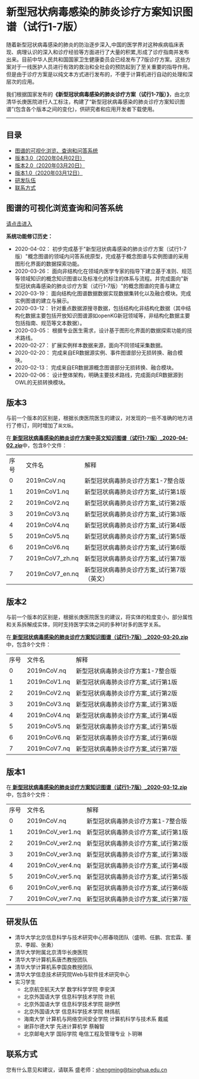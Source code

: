 #  新型冠状病毒感染的肺炎诊疗方案知识图谱（试行1-7版）
<p>随着新型冠状病毒感染的肺炎的防治逐步深入,中国的医学界对这种疾病临床表现、病理认识的深入和诊疗经验等方面进行了大量的积累,形成了诊疗指南并发布出来。目前中华人民共和国国家卫生健康委员会已经发布了7版诊疗方案。这些方案对于一线医护人员进行有效的救治和全社会的预防起到了至关重要的指导作用。但是由于诊疗方案是以纯文本方式进行发布的，不便于计算机进行自动的处理和深层次的应用。</p>
<p>我们根据国家发布的<b>《新型冠状病毒感染的肺炎诊疗方案（试行1-7版）》</b>，由北京清华长庚医院进行人工标注，构建了“新型冠状病毒感染的肺炎诊疗方案知识图谱”(包含各个版本之间的变化)，供研究者和应用开发者下载使用。</p>


****
## 目录
* [图谱的可视化浏览、查询和问答系统](#图谱的可视化浏览查询和问答系统)
* [版本3.0（2020年04月02日）](#版本3)
* [版本2.0（2020年03月20日）](#版本2)
* [版本1.0（2020年03月12日）](#版本1)
* [研发队伍](#研发队伍)
* [联系方式](#联系方式)

## 图谱的可视化浏览查询和问答系统
<a href="http://121.42.150.214:8086/" target='_blank'>请点击进入</a>

__系统功能修订历史：__
* 2020-04-02：
初步完成基于"新型冠状病毒感染的肺炎诊疗方案（试行1-7版）"概念图谱的领域内问答系统原型，完成基于概念图谱与实例图谱的采用图形化界面的数据探索功能。
* 2020-03-26：
面向非结构化在领域内医学专家的指导下建立基于准则、规范等领域知识的概念知识图谱以及标准化的标注的体系与流程。并完成面向"新型冠状病毒感染的肺炎诊疗方案（试行1-7版）"的概念图谱的完善与建立
* 2020-03-19：
面向结构化图谱数据数据实现数据集转化以及融合模块。完成实例图谱的建立与展示。
* 2020-03-12：
针对重点数据源搜寻数据，包括结构化非结构化数据（其中结构化数据主要包括开放知识图谱源如openKG新冠领域等，非结构化数据主要包括指南、规范等文本数据）。
* 2020-03-05：
根据专业医生需求，设计基于图形化界面的数据探索功能的技术路线。
* 2020-02-27：
扩展实例样本数据来源，面向不同领域采集数据。
* 2020-02-20：
完成来自ER数据源实例、事件图谱部分无损转换、融合模块。
* 2020-02-13：
完成来自ER数据源概念图谱部分无损转换、融合模块。
* 2020-02-06：
设计整体架构，明确主要技术路线，完成面向ER数据源到OWL的无损转换模块。

## 版本3
与前一个版本的区别是，根据长庚医院医生的建议，对发现的一些不准确的地方进行了修订，同时增加了`英文版`。
<p>在<b><a href="http://180.76.145.135:8888/fu/filedownload?fileID=c3e9486013244d6e8169fd0b731eff1d"> 新型冠状病毒感染的肺炎诊疗方案中英文知识图谱（试行1-7版）_2020-04-02.zip</a></b>中，包含8个文件：</p>
<table>
  <tr>
    <td>序号</td>
    <td>文件名</td>
    <td>解释</td>
  </tr>
  <tr>
    <td>0</td>
    <td>2019nCoV.nq</td>
    <td>新型冠状病毒肺炎诊疗方案1-7整合版</td>
  </tr>
  <tr>
    <td>1</td>
    <td>2019nCoV1.nq</td>
    <td>新型冠状病毒肺炎诊疗方案_试行第1版</td>
  </tr>
  <tr>
    <td>2</td>
    <td>2019nCoV2.nq</td>
    <td>新型冠状病毒肺炎诊疗方案_试行第2版</td>
  </tr>
  <tr>
    <td>3</td>
    <td>2019nCoV3.nq</td>
    <td>新型冠状病毒肺炎诊疗方案_试行第3版</td>
  </tr>
  <tr>
    <td>4</td>
    <td>2019nCoV4.nq</td>
    <td>新型冠状病毒肺炎诊疗方案_试行第4版</td>
  </tr>
  <tr>
    <td>5</td>
    <td>2019nCoV5.nq</td>
    <td>新型冠状病毒肺炎诊疗方案_试行第5版</td>
  </tr>
  <tr>
    <td>6</td>
    <td>2019nCoV6.nq</td>
    <td>新型冠状病毒肺炎诊疗方案_试行第6版</td>
  </tr>
  <tr>
    <td>7</td>
    <td>2019nCoV7_zh.nq</td>
    <td>新型冠状病毒肺炎诊疗方案_试行第7版</td>
  </tr>
  <tr>
    <td>7</td>
    <td>2019nCoV7_en.nq</td>
    <td>新型冠状病毒肺炎诊疗方案_试行第7版（英文）</td>
  </tr>
</table>

## 版本2
<p>与前一个版本的区别是，根据长庚医院医生的建议，将实体的粒度变小，部分属性和关系拆解成实体，同时支持医学实体之间的多种1对多的医学关系。</p>
<p>在<b><a href="http://180.76.145.135:8888/fu/filedownload?fileID=15b261e484ec4f279265c6c278f41a42"> 新型冠状病毒感染的肺炎诊疗方案知识图谱（试行1-7版）_2020-03-20.zip</a></b>中，包含8个文件：</p>
<table>
  <tr>
    <td>序号</td>
    <td>文件名</td>
    <td>解释</td>
  </tr>
  <tr>
    <td>0</td>
    <td>2019nCoV.nq</td>
    <td>新型冠状病毒肺炎诊疗方案1-7整合版</td>
  </tr>
  <tr>
    <td>1</td>
    <td>2019nCoV1.nq</td>
    <td>新型冠状病毒肺炎诊疗方案_试行第1版</td>
  </tr>
  <tr>
    <td>2</td>
    <td>2019nCoV2.nq</td>
    <td>新型冠状病毒肺炎诊疗方案_试行第2版</td>
  </tr>
  <tr>
    <td>3</td>
    <td>2019nCoV3.nq</td>
    <td>新型冠状病毒肺炎诊疗方案_试行第3版</td>
  </tr>
  <tr>
    <td>4</td>
    <td>2019nCoV4.nq</td>
    <td>新型冠状病毒肺炎诊疗方案_试行第4版</td>
  </tr>
  <tr>
    <td>5</td>
    <td>2019nCoV5.nq</td>
    <td>新型冠状病毒肺炎诊疗方案_试行第5版</td>
  </tr>
  <tr>
    <td>6</td>
    <td>2019nCoV6.nq</td>
    <td>新型冠状病毒肺炎诊疗方案_试行第6版</td>
  </tr>
  <tr>
    <td>7</td>
    <td>2019nCoV7.nq</td>
    <td>新型冠状病毒肺炎诊疗方案_试行第7版</td>
  </tr>
</table>

## 版本1
<p>在<b><a href="http://180.76.145.135:8888/fu/filedownload?fileID=0f4aea90e33f4d0da785da12c3ec8422"> 新型冠状病毒感染的肺炎诊疗方案知识图谱（试行1-7版）_2020-03-12.zip</a></b>中，包含8个文件：</p>
<table>
  <tr>
    <td>序号</td>
    <td>文件名</td>
    <td>解释</td>
  </tr>
  <tr>
    <td>0</td>
    <td>2019nCoV.nq</td>
    <td>新型冠状病毒肺炎诊疗方案1-7整合版</td>
  </tr>
  <tr>
    <td>1</td>
    <td>2019nCoV_ver1.nq</td>
    <td>新型冠状病毒肺炎诊疗方案_试行第1版</td>
  </tr>
  <tr>
    <td>2</td>
    <td>2019nCoV_ver2.nq</td>
    <td>新型冠状病毒肺炎诊疗方案_试行第2版</td>
  </tr>
  <tr>
    <td>3</td>
    <td>2019nCoV_ver3.nq</td>
    <td>新型冠状病毒肺炎诊疗方案_试行第3版</td>
  </tr>
  <tr>
    <td>4</td>
    <td>2019nCoV_ver4.nq</td>
    <td>新型冠状病毒肺炎诊疗方案_试行第4版</td>
  </tr>
  <tr>
    <td>5</td>
    <td>2019nCoV_ver5.nq</td>
    <td>新型冠状病毒肺炎诊疗方案_试行第5版</td>
  </tr>
  <tr>
    <td>6</td>
    <td>2019nCoV_ver6.nq</td>
    <td>新型冠状病毒肺炎诊疗方案_试行第6版</td>
  </tr>
  <tr>
    <td>7</td>
    <td>2019nCoV_ver7.nq</td>
    <td>新型冠状病毒肺炎诊疗方案_试行第7版</td>
  </tr>
</table>

## 研发队伍
<ul>
<li>清华大学北京信息科学与技术研究中心邢春晓团队（盛明、任鹏、宫宏霖、董京、李超、张勇）</li>
<li>清华大学附属北京清华长庚医院</li>
<li>清华大学计算机系唐杰教授团队</li>
<li>清华大学计算机系李国良教授团队</li>
<li>清华大学信息技术研究院Web与软件技术研究中心</li>
<li>实习学生
  <ul>
    <li>北京航空航天大学 数学科学学院 李安淇</li>
    <li>北京外国语大学 信息科学技术学院 许航</li>
    <li>北京外国语大学 信息科学技术学院 胡伊然</li>
    <li>北京外国语大学 信息科学技术学院 林炜航</li>
    <li>海南大学 计算机与网络空间安全学院 计算机科学与技术系 戴威</li>
    <li>谢菲尔德大学 先进计算机学 蔡翰智</li>
    <li>北京邮电大学 国际学院 电信工程及管理专业 卜玥琳</li>
  </ul>
</li>
</ul>

## 联系方式
您有什么意见和建议，请联系 盛老师：shengming@tsinghua.edu.cn

